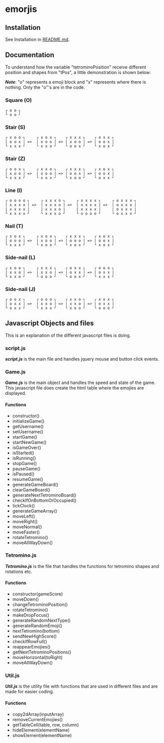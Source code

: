 # emorjis

## Installation
See Installation in [README.md](../README.md#Installation).

## Documentation
To understand how the variable "tetrominoPosition" receive different position and
shapes from "tPos", a little demonstration is shown below:

***Note***: "o" represents a emoji block and "x" represents where there is nothing.
Only the "o"'s are in the code.

### Square (O)
```
┌ o o ┐
└ o o ┘
```

### Stair (S)
```
┌ x o o ┐     ┌ x o x ┐    ┌ x x x ┐    ┌ o x x ┐
| o o x | =>  | x o o | => | x o o | => | o o x |
└ x x x ┘     └ x x o ┘    └ o o x ┘    └ x o x ┘
```

### Stair (Z)
```
┌ o o x ┐     ┌ x x o ┐    ┌ x x x ┐    ┌ x o x ┐
| x o o | =>  | x o o | => | o o x | => | o o x |
└ x x x ┘     └ x o x ┘    └ x o o ┘    └ o x x ┘
```

### Line (I)
```
┌ o o o o ┐     ┌ x x x o ┐     ┌ x x x x ┐     ┌ o x x x ┐
| x x x x | =>  | x x x o | =>  | x x x x | =>  | o x x x |
| x x x x |     | x x x o |     | x x x x |     | o x x x |
└ x x x x ┘     └ x x x o ┘     └ o o o o ┘     └ o x x x ┘
```

### Nail (T)
```
┌ x o x ┐     ┌ x o x ┐    ┌ x x x ┐    ┌ x o x ┐
| o o o | =>  | x o o | => | o o o | => | o o x |
└ x x x ┘     └ x o x ┘    └ x o x ┘    └ x o x ┘
```

### Side-nail (L)
```
┌ x o o ┐     ┌ x x x ┐    ┌ o x x ┐    ┌ o o o ┐
| x x o | =>  | x x o | => | o x x | => | o x x |
└ x x o ┘     └ o o o ┘    └ o o x ┘    └ x x x ┘
```

### Side-nail (J)
```
┌ o o x ┐     ┌ o o o ┐    ┌ x x o ┐    ┌ x x x ┐
| o x x | =>  | x x o | => | x x o | => | o x x |
└ o x x ┘     └ x x x ┘    └ x o o ┘    └ o o o ┘
```

## Javascript Objects and files
This is an explanation of the different javascript files is doing.

### script.js
***script.js*** is the main file and handles jquery mouse and button click events.

### Game.js
***Game.js*** is the main object and handles the speed and state of the game.
This javascript file does create the html table where the emojies are displayed.
#### Functions
* constructor()
* initializeGame()
* getUsername()
* setUsername()
* startGame()
* startNewGame()
* isGameOver()
* isStarted()
* isRunning()
* stopGame()
* pauseGame()
* isPaused()
* resumeGame()
* generateGameBoard()
* clearGameBoard()
* generateNextTetrominoBoard()
* checkIfOnBottomOrOccupied()
* tickClock()
* generateGameArray()
* moveLeft()
* moveRight()
* moveNormal()
* moveFaster()
* rotateTetromino()
* moveAllWayDown()

### Tetromino.js
***Tetromino.js*** is the file that handles the functions for tetromino shapes
and rotations etc.

#### Functions
* constructor(gameScore)
* moveDown()
* changeTetrominoPosition()
* rotateTetromino()
* makeDropFocus()
* generateRandomNextType()
* generateRandomEmoji()
* nextTetromino(bottom)
* sendNewHighScore()
* checkIfRowFull()
* reappearEmojies()
* getNextTetrominoPositions()
* moveHorizontal(toRight)
* moveAllWayDown()

### Util.js
***Util.js*** is the utility file with functions that are used in different files
and are made for easier coding.

#### Functions
* copy2dArray(inputArray)
* removeCurrentEmojies()
* getTableCell(table, row, column)
* hideElement(elementName)
* showElement(elementName)

